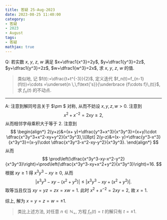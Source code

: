 ```yaml
---
title: 答疑 25-Aug-2023
date: 2023-08-25 11:40:00
category: 
- 答疑
- 2023
- August
tags: 
- 答疑
mathjax: true
---
```


Q: 若实数 $x$, $y$, $z$, $w$ 满足 $x+\dfrac1{x^3}=2y$, $y+\dfrac1{y^3}=2z$, $y+\dfrac1{y^3}=2z$, $w+\dfrac1{w^3}=2x$, 求 $x$, $y$, $z$, $w$ 的值. 

> 类似地, 记 $f(t):=\dfrac{t+t^{-3}}{2}$, 定义迭代 $f_n(t)=f_{n-1}(f(t))=\cdots =\underset{n \,\,f\text{'s}}{\underbrace {f\cdots f}\,(t)}$, 求 $f_n(t)$ 的不动点. 

***

A: 注意到解同号且关于 $\pm $ 对称, 从而不妨设 $x,y,z,w>0$. 注意到
$$
x^2+x^{-2}=2xy\geq 2,
$$
从而相邻字母乘积大于等于 $2$. 注意到
$$
\begin{align*}
2(y+z)&=(x+ y)+\dfrac{y^3+x^3}{x^3y^3}=(x+y)\cdot \dfrac{x^3y^3+x^2-xy+y^2}{x^3y^3},\\[8pt]
2(y-z)&=(x- y)+\dfrac{y^3-x^3}{x^3y^3}=(x-y)\cdot \dfrac{x^3y^3-x^2-xy-y^2}{x^3y^3}.
\end{align*}
$$
从而
$$
\prod\left(\dfrac{x^3y^3-xy-x^2-y^2}{x^3y^3}\right)=\prod\left(\dfrac{x^3y^3-xy+x^2+y^2}{x^3y^3}\right)=16.
$$
根据 $xy\geq1$ 得 $x^3y^3-xy\geq 0$, 从而
$$
|x^3y^3-xy-(x^2+y^2)|\leq |x^3y^3-xy+(x^2+y^2)|.
$$
取等当且仅当 $xy=yz=zx=xw=1$. 此时 $x^2+x^{-2}=2xy=2$, 故 $x=1$. 

综上, 解为 $x=y=z=w=\pm 1$. 

> 类比上述方法, 对任意 $n\in \mathbb N_+$, 方程 $f_n(t)=t$ 的解只有 $t=\pm 1$. 


